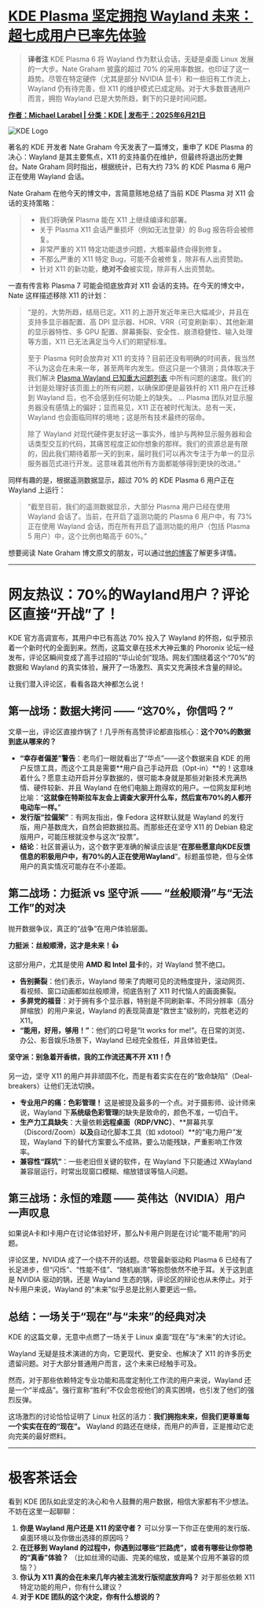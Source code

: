 

# [KDE Plasma 坚定拥抱 Wayland 未来：超七成用户已率先体验](20250622-kde-wayland.mp3)

> **译者注** KDE Plasma 6 将 Wayland 作为默认会话，无疑是桌面 Linux 发展的一大步。Nate Graham 披露的超过 70% 的采用率数据，也印证了这一趋势。尽管在特定硬件（尤其是部分 NVIDIA 显卡）和一些旧有工作流上，Wayland 仍有待完善，但 X11 的维护模式已成定局。对于大多数普通用户而言，拥抱 Wayland 已是大势所趋，剩下的只是时间问题。

[**作者：Michael Larabel | 分类：KDE | 发布于：2025年6月21日**](https://www.phoronix.com/news/KDE-Wayland-Is-The-Future)

![KDE Logo][fig1]

著名的 KDE 开发者 Nate Graham 今天发表了一篇博文，重申了 KDE Plasma 的决心：Wayland 是其主要焦点，X11 的支持虽仍在维护，但最终将退出历史舞台。Nate Graham 同时指出，根据统计，已有大约 73% 的 KDE Plasma 6 用户正在使用 Wayland 会话。

Nate Graham 在他今天的博文中，言简意赅地总结了当前 KDE Plasma 对 X11 会话的支持策略：

> - 我们将确保 Plasma 能在 X11 上继续编译和部署。
> - 关于 Plasma X11 会话严重损坏（例如无法登录）的 Bug 报告将会被修复。
> - 非常严重的 X11 特定功能退步问题，大概率最终会得到修复。
> - 不那么严重的 X11 特定 Bug，可能不会被修复，除非有人出资赞助。
> - 针对 X11 的新功能，**绝对不会**被实现，除非有人出资赞助。

一直有传言称 Plasma 7 可能会彻底放弃对 X11 会话的支持。在今天的博文中，Nate 这样描述移除 X11 的计划：

> “是的，大势所趋，结局已定。X11 的上游开发近年来已大幅减少，并且在支持多显示器配置、高 DPI 显示器、HDR、VRR（可变刷新率）、其他新潮的显示器特性、多 GPU 配置、屏幕撕裂、安全性、崩溃稳健性、输入处理等方面，X11 已无法满足当今人们的期望标准。
>
> 至于 Plasma 何时会放弃对 X11 的支持？目前还没有明确的时间表，我当然不认为这会在未来一年，甚至两年内发生。但这只是一个猜测；具体取决于我们解决 [Plasma Wayland 已知重大问题列表](https://community.kde.org/Plasma/Wayland_Known_Significant_Issues) 中所有问题的速度。我们的计划是处理好该页面上的所有问题，以确保即便是最铁杆的 X11 用户在迁移到 Wayland 后，也不会感到任何功能上的缺失。
> ...
> Plasma 团队对显示服务器没有感情上的偏好；显而易见，X11 正在被时代淘汰。总有一天，Wayland 也会面临同样的境地；这是所有技术最终的宿命。
>
> 除了 Wayland 对现代硬件更友好这一事实外，维护与两种显示服务器和会话类型交互的代码，其痛苦程度正如你想象的那样。我们的资源总是有限的，因此我们期待着那一天的到来，届时我们可以再次专注于为单一的显示服务器范式进行开发。这意味着其他所有方面都能够得到更快的改进。”

同样有趣的是，根据遥测数据显示，超过 70% 的 KDE Plasma 6 用户正在 Wayland 上运行：

> “截至目前，我们的遥测数据显示，大部分 Plasma 用户已经在使用 Wayland 会话了。当前，在开启了遥测功能的 Plasma 6 用户中，有 73% 正在使用 Wayland 会话，而在所有开启了遥测功能的用户（包括 Plasma 5 用户）中，这个比例也略高于 60%。”

想要阅读 Nate Graham 博文原文的朋友，可以通过[他的博客][1]了解更多详情。

[fig1]: https://www.phoronix.com/assets/categories/kde.webp
[1]: https://pointieststick.com/2025/06/21/about-plasmas-x11-session/

---

# 网友热议：70%的Wayland用户？评论区直接“开战”了！

KDE 官方高调宣布，其用户中已有高达 70% 投入了 Wayland 的怀抱，似乎预示着一个新时代的全面到来。然而，这篇文章在技术大神云集的 Phoronix 论坛一经发布，评论区瞬间变成了高手过招的“华山论剑”现场。网友们围绕着这个“70%”的数据和 Wayland 的真实体验，展开了一场激烈、真实又充满技术含量的辩论。

让我们潜入评论区，看看各路大神都怎么说！

## 第一战场：数据大拷问 —— “这70%，你信吗？”

文章一出，评论区直接炸锅了！几乎所有高赞评论都直指核心：**这个70%的数据到底从哪来的？**

*   **“幸存者偏差”警告**：老鸟们一眼就看出了“华点”——这个数据来自 KDE 的用户反馈工具，而这个工具是需要**用户自己手动开启（Opt-in）**的！这意味着什么？愿意主动开启并分享数据的，很可能本身就是那些对新技术充满热情、硬件较新、并且 Wayland 在他们电脑上跑得欢的用户。一位网友犀利地比喻：“**这就像在特斯拉车友会上调查大家开什么车，然后宣布70%的人都开电动车一样。**”
*   **发行版“拉偏架”**：有网友指出，像 Fedora 这样默认就是 Wayland 的发行版，用户基数庞大，自然会把数据拉高。而那些还在坚守 X11 的 Debian 稳定版用户，可能压根就没参与这次“投票”。
*   **结论**：社区普遍认为，这个数字更准确的解读应该是“**在那些愿意向KDE反馈信息的积极用户中，有70%的人正在使用Wayland**”。标题虽惊艳，但与全体用户的真实情况可能存在不小差距。

## 第二战场：力挺派 vs 坚守派 —— “丝般顺滑”与“无法工作”的对决

抛开数据争议，真正的“战争”在用户体验层面。

**力挺派：丝般顺滑，这才是未来！👍**

这部分用户，尤其是使用 **AMD 和 Intel 显卡**的，对 Wayland 赞不绝口。

*   **告别撕裂**：他们表示，Wayland 带来了肉眼可见的流畅度提升，滚动网页、看视频、窗口动画都如丝般顺滑，彻底告别了 X11 时代恼人的画面撕裂。
*   **多屏党的福音**：对于拥有多个显示器，特别是不同刷新率、不同分辨率（高分屏缩放）的用户来说，Wayland 的表现简直是“救世主”级别的，完胜老迈的 X11。
*   **“能用，好用，够用！”**：他们的口号是“It works for me!”。在日常的浏览、办公、影音娱乐场景下，Wayland 已经完全胜任，并且体验更佳。

**坚守派：别急着开香槟，我的工作流还离不开 X11！✋**

另一边，坚守 X11 的用户并非顽固不化，而是有着实实在在的“致命缺陷”（Deal-breakers）让他们无法切换。

*   **专业用户的痛：色彩管理！** 这是被提及最多的一个点。对于摄影师、设计师来说，Wayland 下**系统级色彩管理**的缺失是致命的，颜色不准，一切白干。
*   **生产力工具缺失**：大量依赖**远程桌面（RDP/VNC）**、**屏幕共享（Discord/Zoom）**以及**自动化脚本工具（如 xdotool）**的“电力用户”发现，Wayland 下的替代方案要么不成熟，要么功能残缺，严重影响工作效率。
*   **兼容性“踩坑”**：一些老旧但关键的软件，在 Wayland 下只能通过 XWayland 兼容层运行，时常出现窗口模糊、缩放错误等恼人问题。

## 第三战场：永恒的难题 —— 英伟达（NVIDIA）用户一声叹息

如果说A卡和I卡用户在讨论体验好坏，那么N卡用户则是在讨论“能不能用”的问题。

评论区里，NVIDIA 成了一个绕不开的话题。尽管最新驱动和 Plasma 6 已经有了长足进步，但“闪烁”、“性能不佳”、“随机崩溃”等抱怨依然不绝于耳。关于这到底是 NVIDIA 驱动的锅，还是 Wayland 生态的锅，评论区的辩论也从未停止。对于N卡用户来说，Wayland 的“未来”似乎总是比别人要更远一些。

## 总结：一场关于“现在”与“未来”的经典对决

KDE 的这篇文章，无意中点燃了一场关于 Linux 桌面“现在”与“未来”的大讨论。

Wayland 无疑是技术演进的方向，它更现代、更安全、也解决了 X11 的许多历史遗留问题。对于大部分普通用户而言，这个未来已经触手可及。

然而，对于那些依赖特定专业功能和高度定制化工作流的用户来说，Wayland 还是一个“半成品”。强行宣称“胜利”不仅会忽视他们的真实困境，也引发了他们的强烈反弹。

这场激烈的讨论恰恰证明了 Linux 社区的活力：**我们拥抱未来，但我们更尊重每一个实实在在的“现在”。** Wayland 的路还在继续，而用户的声音，正是推动它走向完美的最好燃料。

---

# 极客茶话会

看到 KDE 团队如此坚定的决心和令人鼓舞的用户数据，相信大家都有不少想法。不妨在这里一起聊聊：

1.  **你是 Wayland 用户还是 X11 的坚守者？** 可以分享一下你正在使用的发行版、桌面环境以及你做出选择的原因吗？
2.  **在迁移到 Wayland 的过程中，你遇到过哪些“拦路虎”，或者有哪些让你惊艳的“真香”体验？** （比如丝滑的动画、完美的缩放，或是某个应用不兼容的烦恼？）
3.  **你认为 X11 真的会在未来几年内被主流发行版彻底放弃吗？** 对于那些依赖 X11 特定功能的用户，你有什么建议？
4.  **对于 KDE 团队的这个决定，你有什么想说的？**